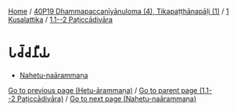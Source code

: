 
[Home](/) / [40P19 Dhammapaccanīyānuloma (4), Tikapaṭṭhānapāḷi (1)](../../../40P19.md) / [1 Kusalattika](../../1.md) / [1.1--2 Paṭiccādivāra](../1.1--2.md)

# 𑀧𑀘𑁆𑀘𑀦𑀻𑀬

* [Nahetu-naārammaṇa](Paccaniya/Nahetu-naarammana.md)

[Go to previous page (Hetu-ārammaṇa)](Paccayacatukka/Hetu-arammana.md) / [Go to parent page (1.1--2 Paṭiccādivāra)](../1.1--2.md) / [Go to next page (Nahetu-naārammaṇa)](Paccaniya/Nahetu-naarammana.md)


